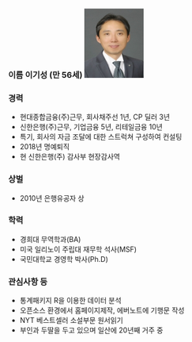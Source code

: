 ### 이름 이기성 (만 56세) ![My helpful screenshot](/assets/picture.myself.jpg)         

### 경력  
* 현대종합금융(주)근무, 회사채주선 1년, CP 딜러 3년  
* 신한은행(주)근무, 기업금융 5년, 리테일금융 10년    
* 특기, 회사의 자금 조달에 대한 스트럭쳐 구성하여 컨설팅    
* 2018년 명예퇴직   
* 현 신한은행(주) 감사부 현장감사역   

### 상벌   
* 2010년 은행유공자 상 

### 학력 
* 경희대 무역학과(BA)    
* 미국 일리노이 주립대 재무학 석사(MSF)    
* 국민대학교 경영학 박사(Ph.D)   

### 관심사항 등   
* 통계패키지 R을 이용한 데이터 분석  
* 오픈소스 환경에서 홈페이지제작, 에버노트에 기행문 작성             
* NYT 베스트셀러 소설부문 원서읽기     
* 부인과 두딸을 두고 있으며 일산에 20년째 거주 중       

